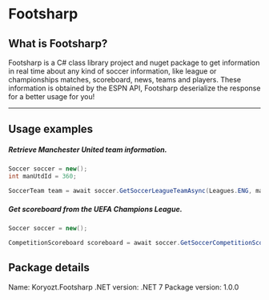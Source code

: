 # Footsharp

## What is Footsharp?

Footsharp is a C# class library project and nuget package to get information in real time about any kind of soccer information, like league or championships matches, scoreboard, news, teams and players. 
These information is obtained by the ESPN API, Footsharp deserialize the response for a better usage for you!

<hr />

## Usage examples

##### Retrieve Manchester United team information.
```cs
Soccer soccer = new();
int manUtdId = 360;

SoccerTeam team = await soccer.GetSoccerLeagueTeamAsync(Leagues.ENG, manUtdId); 
```
##### Get scoreboard from the UEFA Champions League.

```cs
Soccer soccer = new();

CompetitionScoreboard scoreboard = await soccer.GetSoccerCompetitionScoreboardAsync(Competitions.UEFA_CHAMPIONS);

```

## Package details

Name: Koryozt.Footsharp
.NET version: .NET 7
Package version: 1.0.0
